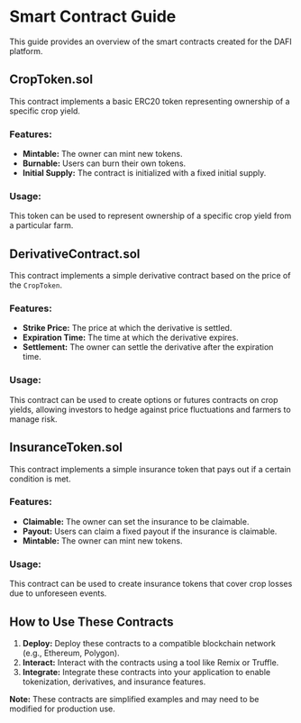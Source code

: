 # Smart Contract Guide

This guide provides an overview of the smart contracts created for the DAFI platform.

## CropToken.sol

This contract implements a basic ERC20 token representing ownership of a specific crop yield.

### Features:

*   **Mintable:** The owner can mint new tokens.
*   **Burnable:** Users can burn their own tokens.
*   **Initial Supply:** The contract is initialized with a fixed initial supply.

### Usage:

This token can be used to represent ownership of a specific crop yield from a particular farm.

## DerivativeContract.sol

This contract implements a simple derivative contract based on the price of the `CropToken`.

### Features:

*   **Strike Price:** The price at which the derivative is settled.
*   **Expiration Time:** The time at which the derivative expires.
*   **Settlement:** The owner can settle the derivative after the expiration time.

### Usage:

This contract can be used to create options or futures contracts on crop yields, allowing investors to hedge against price fluctuations and farmers to manage risk.

## InsuranceToken.sol

This contract implements a simple insurance token that pays out if a certain condition is met.

### Features:

*   **Claimable:** The owner can set the insurance to be claimable.
*   **Payout:** Users can claim a fixed payout if the insurance is claimable.
*   **Mintable:** The owner can mint new tokens.

### Usage:

This contract can be used to create insurance tokens that cover crop losses due to unforeseen events.

## How to Use These Contracts

1.  **Deploy:** Deploy these contracts to a compatible blockchain network (e.g., Ethereum, Polygon).
2.  **Interact:** Interact with the contracts using a tool like Remix or Truffle.
3.  **Integrate:** Integrate these contracts into your application to enable tokenization, derivatives, and insurance features.

**Note:** These contracts are simplified examples and may need to be modified for production use.
